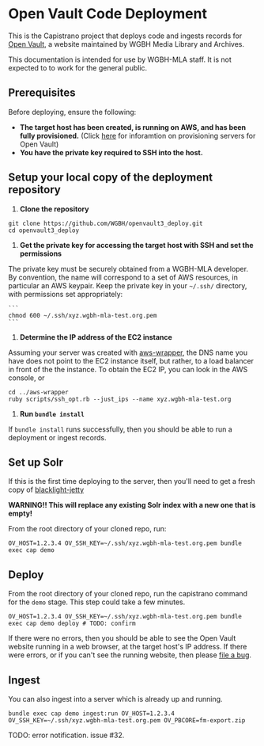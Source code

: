 # Open Vault Code Deployment

This is the Capistrano project that deploys code and ingests records for
[Open Vault](https://github.com/WGBH/openvault3),
a website maintained by WGBH Media Library and Archives.

This documentation is intended for use by WGBH-MLA staff. It is not expected to
to work for the general public.

## Prerequisites

Before deploying, ensure the following:
  * **The target host has been created, is running on AWS, and has been
    fully provisioned.** (Click [here](https://github.com/WGBH/mla-playbooks)
    for inforamtion on provisioning servers for Open Vault)
  * **You have the private key required to SSH into the host.**

## Setup your local copy of the deployment repository

1. **Clone the repository**
  ```
  git clone https://github.com/WGBH/openvault3_deploy.git
  cd openvault3_deploy
  ```

1. **Get the private key for accessing the target host with SSH and set the permissions**

  The private key must be securely obtained from a WGBH-MLA developer. By
  convention, the name will correspond to a set of AWS resources, in particular
  an AWS keypair. Keep the private key in your `~/.ssh/` directory, with 
  permissions set appropriately:

    ```
    chmod 600 ~/.ssh/xyz.wgbh-mla-test.org.pem
    ```

1. **Determine the IP address of the EC2 instance**

  Assuming your server was created with [aws-wrapper](https://github.com/WGBH/aws-wrapper),
  the DNS name you have does not point to the EC2 instance itself, but rather, to a
  load balancer in front of the the instance. To obtain the EC2 IP, you can look
  in the AWS console, or

  ```
  cd ../aws-wrapper
  ruby scripts/ssh_opt.rb --just_ips --name xyz.wgbh-mla-test.org
  ```

1. **Run `bundle install`**

  If `bundle install` runs successfully, then you should be able to run a deployment or ingest records.

## Set up Solr

If this is the first time deploying to the server, then you'll need to get a fresh copy of [blacklight-jetty](https://github.com/projectblacklight/blacklight-jetty)

**WARNING!! This will replace any existing Solr index with a new one that is empty!**

From the root directory of your cloned repo, run:
```
OV_HOST=1.2.3.4 OV_SSH_KEY=~/.ssh/xyz.wgbh-mla-test.org.pem bundle exec cap demo 
```

## Deploy

From the root directory of your cloned repo, run the capistrano command for the `demo` stage. This step could take a few minutes.

```
OV_HOST=1.2.3.4 OV_SSH_KEY=~/.ssh/xyz.wgbh-mla-test.org.pem bundle exec cap demo deploy # TODO: confirm
```

If there were no errors, then you should be able to see the Open Vault website running in a web browser, at the target host's IP address.
If there were errors, or if you can't see the running website, then please [file a bug](https://github.com/WGBH/openvault3_deploy/issues).


## Ingest

You can also ingest into a server which is already up and running.

```
bundle exec cap demo ingest:run OV_HOST=1.2.3.4 OV_SSH_KEY=~/.ssh/xyz.wgbh-mla-test.org.pem OV_PBCORE=fm-export.zip
```


TODO: error notification. issue #32.
